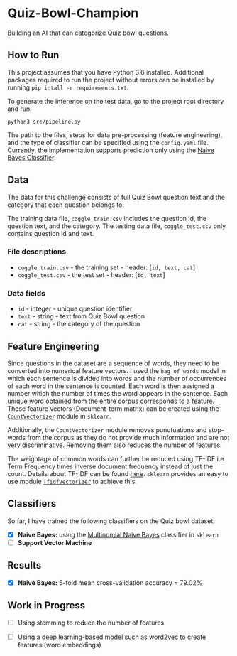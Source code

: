 # Quiz-Bowl-Champion

Building an AI that can categorize Quiz bowl questions.

## How to Run

This project assumes that you have Python 3.6 installed. Additional packages required to run the project without errors can be installed by running `pip intall -r requirements.txt`.


To generate the inference on the test data, go to the project root directory and run:
```
python3 src/pipeline.py
```

The path to the files, steps for data pre-processing (feature engineering), and the type of classifier can be specified using the `config.yaml` file. Currently, the implementation supports prediction only using the [Naive Bayes Classifier](https://scikit-learn.org/stable/modules/generated/sklearn.naive_bayes.MultinomialNB.html).

## Data
The data for this challenge consists of full Quiz Bowl question text and the category that each question belongs to.  

The training data file, `coggle_train.csv` includes the question id, the question text, and the category.  The testing data file, `coggle_test.csv` only contains question id and text.  

### File descriptions
- `coggle_train.csv` - the training set - header: [`id, text, cat`]
- `coggle_test.csv` - the test set - header: [`id, text`]

### Data fields
- `id` - integer - unique question identifier
- `text` - string - text from Quiz Bowl question
- `cat` - string - the category of the question

## Feature Engineering
Since questions in the dataset are a sequence of words, they need to be converted into numerical feature vectors. I used the `bag of words` model in which each sentence is divided into words and the number of occurrences of each word in the sentence is counted. Each word is then assigned a number which the number of times the word appears in the sentence. Each unique word obtained from the entire corpus corresponds to a feature. These feature vectors (Document-term matrix) can be created using the [`CountVectorizer`](https://scikit-learn.org/stable/modules/generated/sklearn.feature_extraction.text.CountVectorizer.html) module in `sklearn`.  

Additionally, the `CountVectorizer` module removes punctuations and stop-words from the corpus as they do not provide much information and are not very discriminative. Removing them also reduces the number of features.  

The weightage of common words can further be reduced using TF-IDF i.e Term Frequency times inverse document frequency instead of just the count. Details about TF-IDF can be found [here](http://www.tfidf.com/). `sklearn` provides an easy to use module [`TfidfVectorizer`](https://scikit-learn.org/stable/modules/generated/sklearn.feature_extraction.text.TfidfVectorizer.html) to achieve this.  

## Classifiers
So far, I have trained the following classifiers on the Quiz bowl dataset:
- [x] **Naive Bayes:** using the [Multinomial Naive Bayes](https://scikit-learn.org/stable/modules/generated/sklearn.naive_bayes.MultinomialNB.html) classifier in `sklearn`
- [ ] **Support Vector Machine**

## Results
- [x] **Naive Bayes:** 5-fold mean cross-validation accuracy = 79.02%

## Work in Progress
- [ ] Using stemming to reduce the number of features
- [ ] Using a deep learning-based model such as [word2vec](https://www.tensorflow.org/tutorials/representation/word2vec) to create features (word embeddings)



